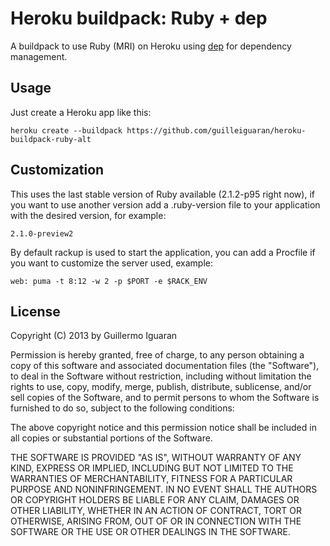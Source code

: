 # Heroku buildpack: Ruby + dep

A buildpack to use Ruby (MRI) on Heroku using [dep](https://github.com/cyx/dep/) for
dependency management. 

## Usage

Just create a Heroku app like this:

    heroku create --buildpack https://github.com/guilleiguaran/heroku-buildpack-ruby-alt

## Customization

This uses the last stable version of Ruby available (2.1.2-p95 right
now), if you want to use another version add a .ruby-version file to 
your application with the desired version, for example:

    2.1.0-preview2

By default rackup is used to start the application, you can add a
Procfile if you want to customize the server used, example:

    web: puma -t 8:12 -w 2 -p $PORT -e $RACK_ENV


## License

Copyright (C) 2013 by Guillermo Iguaran

Permission is hereby granted, free of charge, to any person obtaining a copy of this software and associated documentation files (the "Software"), to deal in the Software without restriction, including without limitation the rights to use, copy, modify, merge, publish, distribute, sublicense, and/or sell copies of the Software, and to permit persons to whom the Software is furnished to do so, subject to the following conditions:

The above copyright notice and this permission notice shall be included in all copies or substantial portions of the Software.

THE SOFTWARE IS PROVIDED "AS IS", WITHOUT WARRANTY OF ANY KIND, EXPRESS OR IMPLIED, INCLUDING BUT NOT LIMITED TO THE WARRANTIES OF MERCHANTABILITY, FITNESS FOR A PARTICULAR PURPOSE AND NONINFRINGEMENT. IN NO EVENT SHALL THE AUTHORS OR COPYRIGHT HOLDERS BE LIABLE FOR ANY CLAIM, DAMAGES OR OTHER LIABILITY, WHETHER IN AN ACTION OF CONTRACT, TORT OR OTHERWISE, ARISING FROM, OUT OF OR IN CONNECTION WITH THE SOFTWARE OR THE USE OR OTHER DEALINGS IN THE SOFTWARE.
